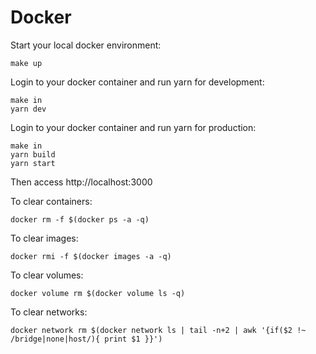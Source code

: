 # Docker

Start your local docker environment:

```
make up
```

Login to your docker container and run yarn for development:

```
make in
yarn dev
```

Login to your docker container and run yarn for production:

```
make in
yarn build
yarn start
```

Then access http://localhost:3000

To clear containers:

```
docker rm -f $(docker ps -a -q)
```

To clear images:

```
docker rmi -f $(docker images -a -q)
```

To clear volumes:

```
docker volume rm $(docker volume ls -q)
```

To clear networks:

```
docker network rm $(docker network ls | tail -n+2 | awk '{if($2 !~ /bridge|none|host/){ print $1 }}')
```
